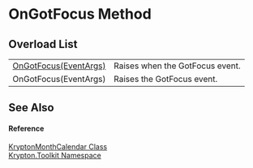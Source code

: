 # OnGotFocus Method


## Overload List
<table>
<tr>
<td><a href="6f0d354a-50f9-74bb-a2f3-b70e387daf7c.md">OnGotFocus(EventArgs)</a></td>
<td>Raises when the GotFocus event.</td></tr>
<tr>
<td>OnGotFocus(EventArgs)</td>
<td>Raises the GotFocus event.</td></tr>
</table>

## See Also


#### Reference
<a href="711fb444-3718-c7af-7199-fab3f2ee7024.md">KryptonMonthCalendar Class</a>  
<a href="79d2eac2-21f4-54ff-7552-b20c33c30600.md">Krypton.Toolkit Namespace</a>  
